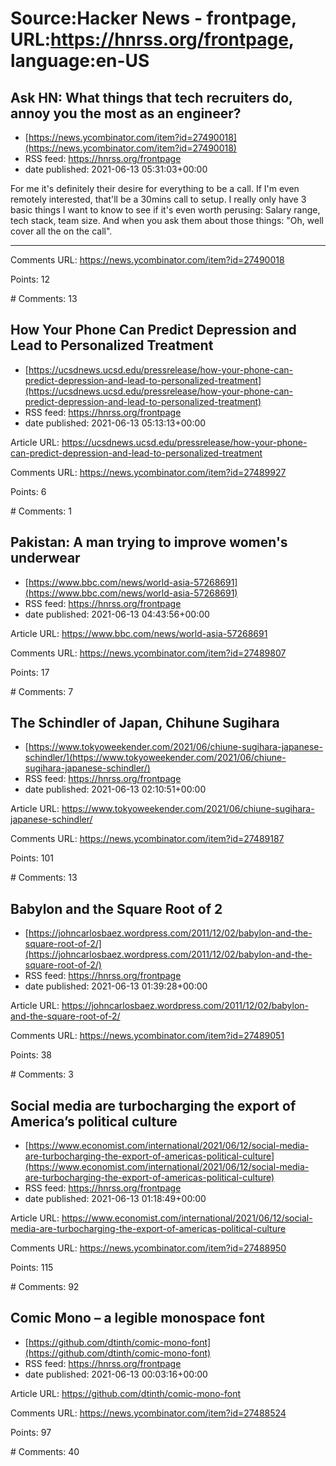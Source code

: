 # Source:Hacker News - frontpage, URL:https://hnrss.org/frontpage, language:en-US

## Ask HN: What things that tech recruiters do, annoy you the most as an engineer?
 - [https://news.ycombinator.com/item?id=27490018](https://news.ycombinator.com/item?id=27490018)
 - RSS feed: https://hnrss.org/frontpage
 - date published: 2021-06-13 05:31:03+00:00

<p>For me it's definitely their desire for everything to be a call. If I'm even remotely interested, that'll be a 30mins call to setup. I really only have 3 basic things I want to know to see if it's even worth perusing: Salary range, tech stack, team size. And when you ask them about those things: "Oh, well cover all the on the call".</p>
<hr />
<p>Comments URL: <a href="https://news.ycombinator.com/item?id=27490018">https://news.ycombinator.com/item?id=27490018</a></p>
<p>Points: 12</p>
<p># Comments: 13</p>

## How Your Phone Can Predict Depression and Lead to Personalized Treatment
 - [https://ucsdnews.ucsd.edu/pressrelease/how-your-phone-can-predict-depression-and-lead-to-personalized-treatment](https://ucsdnews.ucsd.edu/pressrelease/how-your-phone-can-predict-depression-and-lead-to-personalized-treatment)
 - RSS feed: https://hnrss.org/frontpage
 - date published: 2021-06-13 05:13:13+00:00

<p>Article URL: <a href="https://ucsdnews.ucsd.edu/pressrelease/how-your-phone-can-predict-depression-and-lead-to-personalized-treatment">https://ucsdnews.ucsd.edu/pressrelease/how-your-phone-can-predict-depression-and-lead-to-personalized-treatment</a></p>
<p>Comments URL: <a href="https://news.ycombinator.com/item?id=27489927">https://news.ycombinator.com/item?id=27489927</a></p>
<p>Points: 6</p>
<p># Comments: 1</p>

## Pakistan: A man trying to improve women's underwear
 - [https://www.bbc.com/news/world-asia-57268691](https://www.bbc.com/news/world-asia-57268691)
 - RSS feed: https://hnrss.org/frontpage
 - date published: 2021-06-13 04:43:56+00:00

<p>Article URL: <a href="https://www.bbc.com/news/world-asia-57268691">https://www.bbc.com/news/world-asia-57268691</a></p>
<p>Comments URL: <a href="https://news.ycombinator.com/item?id=27489807">https://news.ycombinator.com/item?id=27489807</a></p>
<p>Points: 17</p>
<p># Comments: 7</p>

## The Schindler of Japan, Chihune Sugihara
 - [https://www.tokyoweekender.com/2021/06/chiune-sugihara-japanese-schindler/](https://www.tokyoweekender.com/2021/06/chiune-sugihara-japanese-schindler/)
 - RSS feed: https://hnrss.org/frontpage
 - date published: 2021-06-13 02:10:51+00:00

<p>Article URL: <a href="https://www.tokyoweekender.com/2021/06/chiune-sugihara-japanese-schindler/">https://www.tokyoweekender.com/2021/06/chiune-sugihara-japanese-schindler/</a></p>
<p>Comments URL: <a href="https://news.ycombinator.com/item?id=27489187">https://news.ycombinator.com/item?id=27489187</a></p>
<p>Points: 101</p>
<p># Comments: 13</p>

## Babylon and the Square Root of 2
 - [https://johncarlosbaez.wordpress.com/2011/12/02/babylon-and-the-square-root-of-2/](https://johncarlosbaez.wordpress.com/2011/12/02/babylon-and-the-square-root-of-2/)
 - RSS feed: https://hnrss.org/frontpage
 - date published: 2021-06-13 01:39:28+00:00

<p>Article URL: <a href="https://johncarlosbaez.wordpress.com/2011/12/02/babylon-and-the-square-root-of-2/">https://johncarlosbaez.wordpress.com/2011/12/02/babylon-and-the-square-root-of-2/</a></p>
<p>Comments URL: <a href="https://news.ycombinator.com/item?id=27489051">https://news.ycombinator.com/item?id=27489051</a></p>
<p>Points: 38</p>
<p># Comments: 3</p>

## Social media are turbocharging the export of America’s political culture
 - [https://www.economist.com/international/2021/06/12/social-media-are-turbocharging-the-export-of-americas-political-culture](https://www.economist.com/international/2021/06/12/social-media-are-turbocharging-the-export-of-americas-political-culture)
 - RSS feed: https://hnrss.org/frontpage
 - date published: 2021-06-13 01:18:49+00:00

<p>Article URL: <a href="https://www.economist.com/international/2021/06/12/social-media-are-turbocharging-the-export-of-americas-political-culture">https://www.economist.com/international/2021/06/12/social-media-are-turbocharging-the-export-of-americas-political-culture</a></p>
<p>Comments URL: <a href="https://news.ycombinator.com/item?id=27488950">https://news.ycombinator.com/item?id=27488950</a></p>
<p>Points: 115</p>
<p># Comments: 92</p>

## Comic Mono – a legible monospace font
 - [https://github.com/dtinth/comic-mono-font](https://github.com/dtinth/comic-mono-font)
 - RSS feed: https://hnrss.org/frontpage
 - date published: 2021-06-13 00:03:16+00:00

<p>Article URL: <a href="https://github.com/dtinth/comic-mono-font">https://github.com/dtinth/comic-mono-font</a></p>
<p>Comments URL: <a href="https://news.ycombinator.com/item?id=27488524">https://news.ycombinator.com/item?id=27488524</a></p>
<p>Points: 97</p>
<p># Comments: 40</p>

